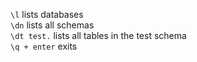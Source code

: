 `\l` lists databases  
`\dn` lists all schemas  
`\dt test.` lists all tables in the test schema  
`\q + enter` exits  
